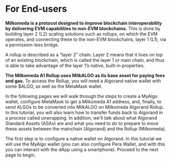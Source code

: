# For End-users

**Milkomeda is a protocol designed to improve blockchain interoperability by delivering EVM capabilities to non-EVM blockchains.** This is done by building layer 2 (L2) scaling solutions such as rollups, on which the EVM operates, and connecting these to the non-EVM blockchains, layer 1 (L1), via a permission-less bridge.

A rollup is described as a “layer 2” chain. Layer 2 means that it lives on top of an existing blockchain, which is called the layer 1 or main chain, and thus is able to take advantage of the layer 1’s native, built-in properties.

**The Milkomeda A1 Rollup uses MilkALGO as its base asset for paying fees and gas.** To access the Rollup, you will need a Algorand native wallet with some $ALGO, as well as the MetaMask wallet.

In the following pages we will walk through the steps to create a MyAlgo wallet, configure MetaMask to get a Milkomeda A1 address, and, finally, to send ALGOs to be converted into MilkALGO on Milkomeda Algorand Rollup. In this tutorial, you will also learn how to transfer funds back to Algorand in a process called unwrapping. In addition, we'll talk about what Algorand Standard Assets (ASAs) are and what you need to do to prepare to move these assets between the mainchain (Algorand) and the Rollup (Milkomeda).

The first step is to configure a native wallet on Algorand. In this tutorial we will use the MyAlgo wallet (you can also configure Pera Wallet, and with this you can interact with the dApp using a smartphone). Proceed to the next page to begin.
